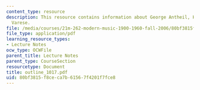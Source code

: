 ```yaml
---
content_type: resource
description: This resource contains information about George Antheil, Henry Cowell,
  Varese.
file: /media/courses/21m-262-modern-music-1900-1960-fall-2006/80bf3815f8ceca7b61567f4201f7fce8_outline_1017.pdf
file_type: application/pdf
learning_resource_types:
- Lecture Notes
ocw_type: OCWFile
parent_title: Lecture Notes
parent_type: CourseSection
resourcetype: Document
title: outline_1017.pdf
uid: 80bf3815-f8ce-ca7b-6156-7f4201f7fce8
---
```

